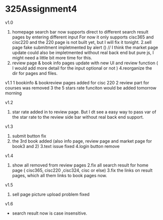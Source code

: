 # 325Assignment4

v1.0 
1. homepage search bar now supports direct to different search result pages by entering different input 
For now it only supports cisc365 and cisc220 and the 220 page is not built yet, but I will fix it tonight.
2.sell page fake submitment impletmented by alert () 
// I think the market page update could also be impletmented without real back end but pure js, I might need a little bit more time for this.
3. review page & book info pages update with new UI and review function ( I would add more detail for the input optional or not )
4.reorganize the dir for pages and files. 

v1.1 
1 bookinfo & bookreview pages added for cisc 220 
2 review part for courses was removed
3 the 5 stars rate funciton would be added tomorrow morning 

v1.2
1.  star rate added in to review page. But I dt see a easy way to pass var of the star rate to the review side bar without real back end support.

v1.3
1. submit button fix
2. the 3rd book added (also info page, review page and market page for book3 and 2)
3.text issue fixed
4.login button remove

v1.4
1. show all removed from review pages
2.fix all search result for home page ( cisc365, cisc220 ,cisc324, cisc or else)
3.fix the links on result pages, which all them links to book pages now.

v1.5
1. sell page picture upload problem fixed

v1.6
- search result now is case insensitive.
